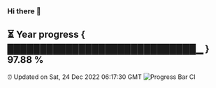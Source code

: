 ### Hi there 👋
⏳ Year progress { █████████████████████████████▁ } 97.88 %
---
⏰ Updated on Sat, 24 Dec 2022 06:17:30 GMT
![Progress Bar CI](https://github.com/liununu/liununu/workflows/Progress%20Bar%20CI/badge.svg)
